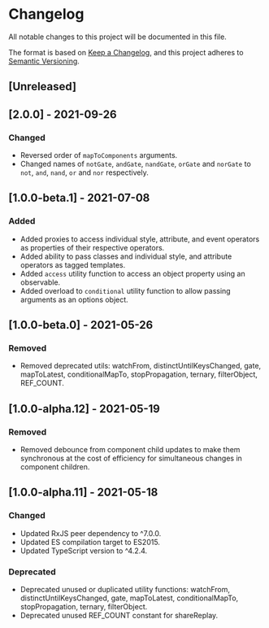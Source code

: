 # Changelog
All notable changes to this project will be documented in this file.

The format is based on [Keep a Changelog](https://keepachangelog.com/en/1.0.0/),
and this project adheres to [Semantic Versioning](https://semver.org/spec/v2.0.0.html).

## [Unreleased]

## [2.0.0] - 2021-09-26

### Changed
- Reversed order of `mapToComponents` arguments.
- Changed names of `notGate`, `andGate`, `nandGate`, `orGate` and `norGate` to `not`, `and`, `nand`, `or` and `nor` respectively.

## [1.0.0-beta.1] - 2021-07-08
### Added
- Added proxies to access individual style, attribute, and event operators as properties of their respective operators.
- Added ability to pass classes and individual style, and attribute operators as tagged templates.
- Added `access` utility function to access an object property using an observable.
- Added overload to `conditional` utility function to allow passing arguments as an options object.

## [1.0.0-beta.0] - 2021-05-26
### Removed
- Removed deprecated utils: watchFrom, distinctUntilKeysChanged, gate, mapToLatest, conditionalMapTo, stopPropagation, ternary, filterObject, REF_COUNT.

## [1.0.0-alpha.12] - 2021-05-19
### Removed
- Removed debounce from component child updates to make them synchronous at the cost of efficiency for simultaneous changes in component children.

## [1.0.0-alpha.11] - 2021-05-18
### Changed
- Updated RxJS peer dependency to ^7.0.0.
- Updated ES compilation target to ES2015.
- Updated TypeScript version to ^4.2.4.

### Deprecated
- Deprecated unused or duplicated utility functions: watchFrom, distinctUntilKeysChanged, gate, mapToLatest, conditionalMapTo, stopPropagation, ternary, filterObject.
- Deprecated unused REF_COUNT constant for shareReplay.
